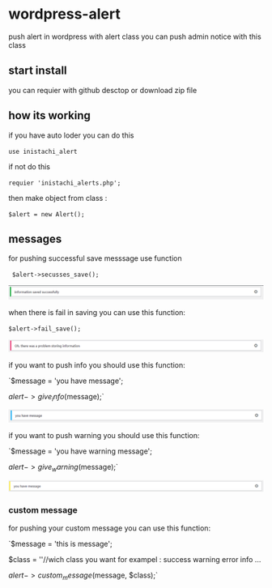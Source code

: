 # wordpress-alert
 push alert in wordpress with alert class
you can push admin notice with this class 

## start install 
you can requier with github desctop or download zip file

## how its working
if you have auto loder you can do this 

` use inistachi_alert `

if not do this

` requier 'inistachi_alerts.php'; `

then make object from class :

` $alert = new Alert(); `

## messages
for pushing successful save messsage use function 

` $alert->secusses_save();`

![ScreenShot](https://raw.githubusercontent.com/turkdevlopers/inistachiPUB/main/imgs/ss.png)

when there is fail in saving you can use this function:

`$alert->fail_save();`

![ScreenShot](https://raw.githubusercontent.com/turkdevlopers/inistachiPUB/main/imgs/fs.png)

if you want to push info you should use this function:

`$message = 'you have message'; 

$alert->give_info($message);`

![ScreenShot](https://raw.githubusercontent.com/turkdevlopers/inistachiPUB/main/imgs/is.png)

if you want to push warning you should use this function:

`$message = 'you have warning message'; 

$alert->give_warning($message);`

![ScreenShot](https://raw.githubusercontent.com/turkdevlopers/inistachiPUB/main/imgs/ws.png)

### custom message
for pushing your custom message you can use this function:

`$message = 'this is message';

$class = ''//wich class you want for exampel : success warning error info ...

$alert->custom_message($message, $class);`
